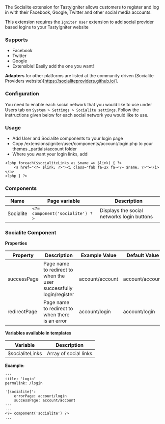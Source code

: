 The Socialite extension for TastyIgniter allows customers to register and log in with their 
Facebook, Google, Twitter and other social media accounts. 

This extension requires the `Igniter User` extension to add social provider based logins to your TastyIgniter website

### Supports
- Facebook
- Twitter
- Google
- Extensible! Easily add the one you want!

**Adapters** for other platforms are listed at the community driven (Socialite Providers website)[https://socialiteproviders.github.io/].

### Configuration
You need to enable each social network that you would like to use under Users tab on 
`System > Settings > Socialite settings`. Follow the instructions given below for each social network you would like to use. 

### Usage
- Add User and Socialite components to your login page
- Copy /extensions/igniter/user/components/account/login.php to your themes _partials/account folder
- Where you want your login links, add
```
<?php foreach($socialiteLinks as $name => $link) { ?>
    <a href="<?= $link; ?>"><i class="fab fa-2x fa-<?= $name; ?>"></i></a>
<?php } ?>
```

### Components
| Name     | Page variable                | Description                                      |
| -------- | ---------------------------- | ------------------------------------------------ |
| Socialite | `<?= component('socialite') ?>` | Displays the social networks login buttons              |

### Socialite Component

**Properties**

| Property                 | Description              | Example Value | Default Value |
| ------------------------ | ------------------------ | ------------- | ------------- |
| successPage           | Page name to redirect to when the user successfully login/register           | account/account         | account/account        |
| redirectPage          | Page name to redirect to when there is an error       | account/login         |   account/login |

**Variables available in templates**

| Variable                  | Description                                                  |
| ------------------------- | ------------------------------------------------------------ |
| $socialiteLinks | Array of social links                                                |

**Example:**

```
---
title: 'Login'
permalink: /login

'[socialite]':
    errorPage: account/login
    successPage: account/account
---
...
<?= component('socialite') ?>
...
```

